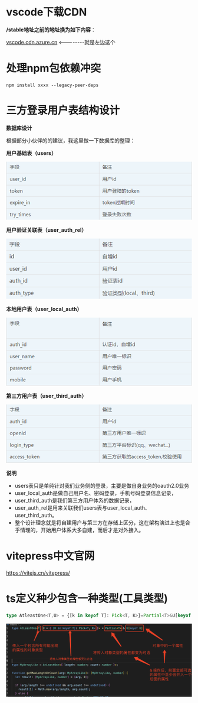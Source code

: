 # vscode下载CDN

**/stable地址之前的地址换为如下内容**：

[vscode.cdn.azure.cn](https://link.zhihu.com/?target=http%3A//vscode.cdn.azure.cn/) <--------就是左边这个

# 处理npm包依赖冲突

```
npm install xxxx --legacy-peer-deps
```

# 三方登录用户表结构设计

**数据库设计**

根据部分小伙伴的的建议，我这里做一下数据库的整理：

**用户基础表（users）**

![图片](./assets//images/tables/users.png)



**用户验证关联表（user_auth_rel）**

![图片](./assets//images//tables//user_auth_rel.png)



**本地用户表（user_local_auth）**

![图片](./assets/images/tables/user_local_auth.png)



**第三方用户表（user_third_auth）**

![图片](./assets/images/tables/user_third_auth.png)



**说明**

- users表只是单纯针对我们业务侧的登录，主要是做自身业务的oauth2.0业务
- user_local_auth是做自己用户名、密码登录，手机号码登录信息记录，
- user_third_auth是我们第三方用户体系的数据记录，
- user_auth_rel是用来关联我们users表与user_local_auth、user_third_auth。
- 整个设计理念就是将自建用户与第三方在存储上区分，这在架构演进上也是合乎情理的，开始用户体系大多自建，而后才是对外接入。
# vitepress中文官网
https://vitejs.cn/vitepress/

# ts定义种少包含一种类型(工具类型)
```ts
type AtleastOne<T,U> = {[k in keyof T]: Pick<T, K>}=Partial<T>&U[keyof U]
```
![图片](./assets/images/atleast.png)
